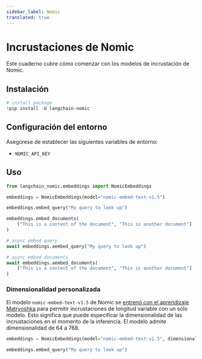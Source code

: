 ```yaml
---
sidebar_label: Nomic
translated: true
---
```


# Incrustaciones de Nomic

Este cuaderno cubre cómo comenzar con los modelos de incrustación de Nomic.

## Instalación

```python
# install package
!pip install -U langchain-nomic
```

## Configuración del entorno

Asegúrese de establecer las siguientes variables de entorno:

- `NOMIC_API_KEY`

## Uso

```python
from langchain_nomic.embeddings import NomicEmbeddings

embeddings = NomicEmbeddings(model="nomic-embed-text-v1.5")
```

```python
embeddings.embed_query("My query to look up")
```

```python
embeddings.embed_documents(
    ["This is a content of the document", "This is another document"]
)
```

```python
# async embed query
await embeddings.aembed_query("My query to look up")
```

```python
# async embed documents
await embeddings.aembed_documents(
    ["This is a content of the document", "This is another document"]
)
```

### Dimensionalidad personalizada

El modelo `nomic-embed-text-v1.5` de Nomic se [entrenó con el aprendizaje Matryoshka](https://blog.nomic.ai/posts/nomic-embed-matryoshka) para permitir incrustaciones de longitud variable con un solo modelo. Esto significa que puede especificar la dimensionalidad de las incrustaciones en el momento de la inferencia. El modelo admite dimensionalidad de 64 a 768.

```python
embeddings = NomicEmbeddings(model="nomic-embed-text-v1.5", dimensionality=256)

embeddings.embed_query("My query to look up")
```
